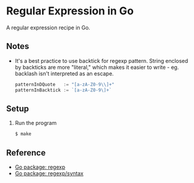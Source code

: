 # Regular Expression in Go

A regular expression recipe in Go.

## Notes

* It's a best practice to use backtick for regexp pattern. String enclosed by backticks are more "literal," which makes it easier to write - eg. backlash isn't interpreted as an escape.

  ```go
  patternInDQuote   := "[a-zA-Z0-9\\]+"
  patternInBacktick := `[a-zA-Z0-9\]+`
  ```

## Setup

1. Run the program

   ```bash
   $ make
   ```

## Reference

* [Go package: regexp](https://golang.org/pkg/regexp/)
* [Go package: regexp/syntax](https://golang.org/pkg/regexp/syntax/)
